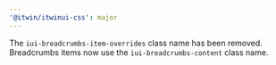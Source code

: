 ```yaml
---
'@itwin/itwinui-css': major
---
```


The `iui-breadcrumbs-item-overrides` class name has been removed. Breadcrumbs items now use the `iui-breadcrumbs-content` class name.
